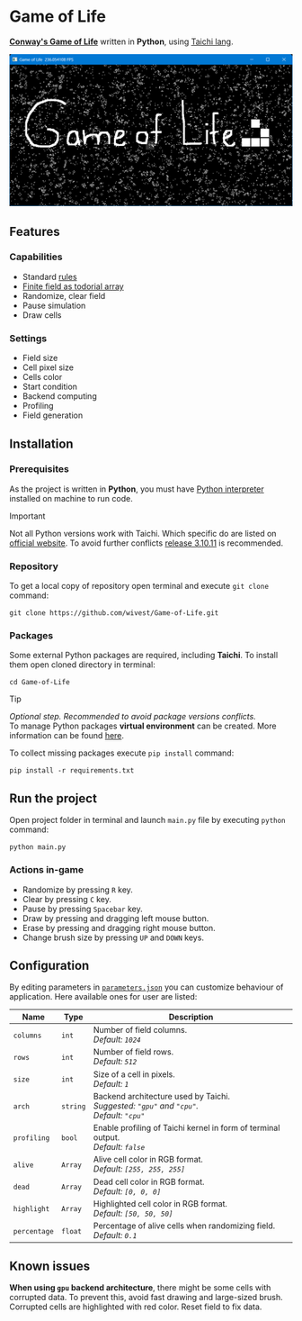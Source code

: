 # Game of Life

[**Conway's Game of Life**](https://en.wikipedia.org/wiki/Conway%27s_Game_of_Life) written in **Python**, using [Taichi lang](https://www.taichi-lang.org).

![Conway's Game of Life](screenshot.png)

## Features

### Capabilities

-   Standard [rules](https://en.wikipedia.org/wiki/Conway%27s_Game_of_Life#Rules)
-   [Finite field as todorial array](https://en.wikipedia.org/wiki/Conway%27s_Game_of_Life#Algorithms:~:text=In%20principle%2C%20the,M%C3%B6bius%20strip.)
-   Randomize, clear field
-   Pause simulation
-   Draw cells

### Settings

-   Field size
-   Cell pixel size
-   Cells color
-   Start condition
-   Backend computing
-   Profiling
-   Field generation

## Installation

### Prerequisites

As the project is written in **Python**, you must have [Python interpreter](https://www.python.org/downloads/) installed on machine to run code.<br>

> [!IMPORTANT]  
> Not all Python versions work with Taichi. Which specific do are listed on [official website](https://docs.taichi-lang.org/docs/hello_world#prerequisites). To avoid further conflicts [release 3.10.11](https://www.python.org/downloads/release/python-31011/) is recommended.

### Repository

To get a local copy of repository open terminal and execute `git clone` command:

```
git clone https://github.com/wivest/Game-of-Life.git
```

### Packages

Some external Python packages are required, including **Taichi**. To install them open cloned directory in terminal:

```
cd Game-of-Life
```

> [!TIP]  
> _Optional step. Recommended to avoid package versions conflicts._<br>
> To manage Python packages **virtual environment** can be created. More information can be found [here](https://docs.python.org/3/library/venv.html).

To collect missing packages execute `pip install` command:

```
pip install -r requirements.txt
```

## Run the project

Open project folder in terminal and launch `main.py` file by executing `python` command:

```
python main.py
```

### Actions in-game

-   Randomize by pressing `R` key.
-   Clear by pressing `C` key.
-   Pause by pressing `Spacebar` key.
-   Draw by pressing and dragging left mouse button.
-   Erase by pressing and dragging right mouse button.
-   Change brush size by pressing `UP` and `DOWN` keys.

## Configuration

By editing parameters in [`parameters.json`](parameters.json) you can customize behaviour of application. Here available ones for user are listed:

| Name         | Type     | Description                                                                                     |
| ------------ | -------- | ----------------------------------------------------------------------------------------------- |
| `columns`    | `int`    | Number of field columns.<br>_Default: `1024`_                                                   |
| `rows`       | `int`    | Number of field rows.<br>_Default: `512`_                                                       |
| `size`       | `int`    | Size of a cell in pixels.<br>_Default: `1`_                                                     |
| `arch`       | `string` | Backend architecture used by Taichi.<br>_Suggested: `"gpu"` and `"cpu"`._<br>_Default: `"cpu"`_ |
| `profiling`  | `bool`   | Enable profiling of Taichi kernel in form of terminal output.<br>_Default: `false`_             |
| `alive`      | `Array`  | Alive cell color in RGB format.<br>_Default: `[255, 255, 255]`_                                 |
| `dead`       | `Array`  | Dead cell color in RGB format.<br>_Default: `[0, 0, 0]`_                                        |
| `highlight`  | `Array`  | Highlighted cell color in RGB format.<br>_Default: `[50, 50, 50]`_                              |
| `percentage` | `float`  | Percentage of alive cells when randomizing field.<br>_Default: `0.1`_                           |

## Known issues

**When using `gpu` backend architecture**, there might be some cells with corrupted data. To prevent this, avoid fast drawing and large-sized brush. Corrupted cells are highlighted with red color. Reset field to fix data.
